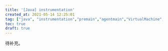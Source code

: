 ```yaml
---
title: '[Java] instrumentation'
created_at: 2021-05-14 12:25:01
tag: ["java", "instrumentation","premain","agentmain","VirtualMachine","manifest","agent","draft"]
toc: true
draft: true
---
```


待补充。